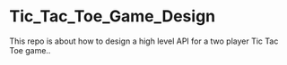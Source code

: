 # Tic_Tac_Toe_Game_Design
This repo is about how to design a high level API for a two player Tic Tac Toe game..
